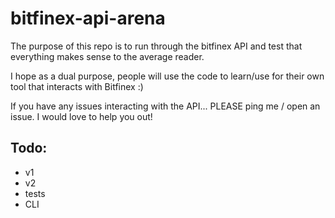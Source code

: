# bitfinex-api-arena

The purpose of this repo is to run through the bitfinex API and test that everything makes sense to the average reader. 

I hope as a dual purpose, people will use the code to learn/use for their own tool that interacts with Bitfinex :)

If you have any issues interacting with the API... PLEASE ping me / open an issue. I would love to help you out!

## Todo:
- v1
- v2
- tests
- CLI
